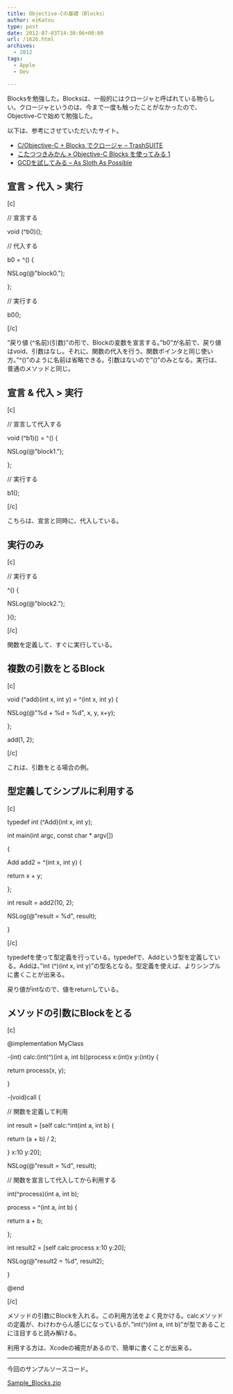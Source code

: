 ```yaml
---
title: Objective-Cの基礎（Blocks）
author: eiKatou
type: post
date: 2012-07-03T14:30:06+00:00
url: /1626.html
archives:
  - 2012
tags:
  - Apple
  - Dev

---
```

Blocksを勉強した。Blocksは、一般的にはクロージャと呼ばれている物らしい。クロージャというのは、今まで一度も触ったことがなかったので、Objective-Cで始めて勉強した。

以下は、参考にさせていただいたサイト。

  * [C/Objective-C + Blocks でクロージャ &#8211; TrashSUITE][1]
  * [こたつつきみかん » Objective-C Blocks を使ってみる 1][2]
  * [GCDを試してみる &#8211; As Sloth As Possible][3]

<!--more-->

## 宣言 > 代入 > 実行

[c]
  
// 宣言する
  
void (^b0)();
  
// 代入する
  
b0 = ^() {
      
NSLog(@"block0.");
  
};
  
// 実行する
  
b0();
  
[/c]
  
”戻り値 (^名前)(引数)”の形で、Blockの変数を宣言する。”b0”が名前で、戻り値はvoid、引数はなし。それに、関数の代入を行う。関数ポインタと同じ使い方。”^()”のように名前は省略できる。引数はないので”()”のみとなる。実行は、普通のメソッドと同じ。

## 宣言 & 代入 > 実行

[c]
  
// 宣言して代入する
  
void (^b1)() = ^() {
      
NSLog(@"block1.");
  
};
  
// 実行する
  
b1();
  
[/c]
  
こちらは、宣言と同時に、代入している。 

## 実行のみ

[c]
  
// 実行する
  
^() {
      
NSLog(@"block2.");
  
}();
  
[/c]
  
関数を定義して、すぐに実行している。 

## 複数の引数をとるBlock

[c]
  
void (^add)(int x, int y) = ^(int x, int y) {
      
NSLog(@"%d + %d = %d", x, y, x+y);
  
};
  
add(1, 2);
  
[/c]
  
これは、引数をとる場合の例。 

## 型定義してシンプルに利用する

[c]
  
typedef int (^Add)(int x, int y);

int main(int argc, const char * argv[])
  
{
          
Add add2 = ^(int x, int y) {
              
return x + y;
          
};
          
int result = add2(10, 2);
          
NSLog(@"result = %d", result);
  
}
  
[/c]
  
typedefを使って型定義を行っている。typedefで、Addという型を定義している。Addは、”int (^)(int x, int y)”の型名となる。型定義を使えば、よりシンプルに書くことが出来る。
  
戻り値がintなので、値をreturnしている。 

## メソッドの引数にBlockをとる

[c]
  
@implementation MyClass

-(int) calc:(int(^)(int a, int b))process x:(int)x y:(int)y {
      
return process(x, y);
  
}

-(void)call {
      
// 関数を定義して利用
      
int result = [self calc:^int(int a, int b) {
          
return (a + b) / 2;
      
} x:10 y:20];

NSLog(@"result = %d", result);

// 関数を宣言して代入してから利用する
      
int(^process)(int a, int b);
      
process = ^(int a, int b) {
          
return a + b;
      
};
      
int result2 = [self calc:process x:10 y:20];
      
NSLog(@"result2 = %d", result2);
  
}

@end

[/c]
  
メソッドの引数にBlockを入れる。この利用方法をよく見かける。calcメソッドの定義が、わけわからん感じになっているが、”int(^)(int a, int b)”が型であることに注目すると読み解ける。
  
利用する方は、Xcodeの補完があるので、簡単に書くことが出来る。 

* * *

今回のサンプルソースコード。
  
[Sample_Blocks.zip][4]

 [1]: http://d.hatena.ne.jp/trashsuite/20100414/1271252150
 [2]: http://www.lifeaether.com/overtaker/blog/?p=1122
 [3]: http://blog.livedoor.jp/faulist/archives/1471730.html
 [4]: http://eikatou.net/blog/wp-content/uploads/2012/07/Sample_Blocks.zip
